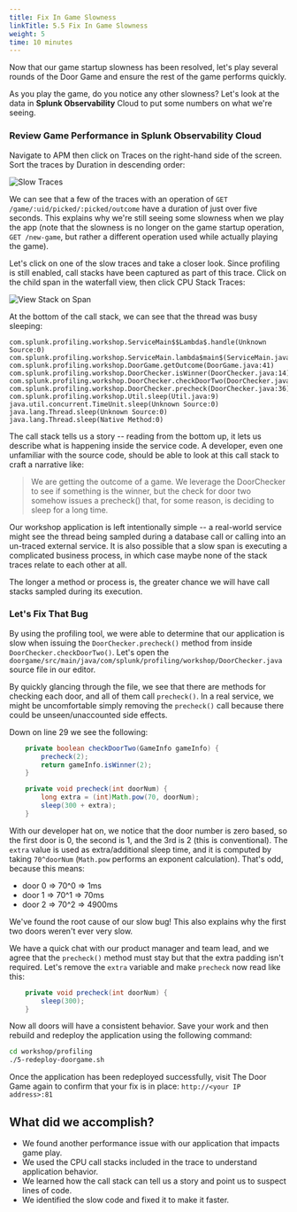 ```yaml
---
title: Fix In Game Slowness
linkTitle: 5.5 Fix In Game Slowness
weight: 5
time: 10 minutes
---
```


Now that our game startup slowness has been resolved, let's play several rounds of the Door Game and ensure the rest of the game performs quickly. 

As you play the game, do you notice any other slowness?  Let's look at the data in **Splunk Observability** Cloud to put some numbers on what we're seeing. 

### Review Game Performance in Splunk Observability Cloud

Navigate to APM then click on Traces on the right-hand side of the screen. Sort the traces by Duration in descending order: 

![Slow Traces](../images/slow_trace.png)

We can see that a few of the traces with an operation of `GET /game/:uid/picked/:picked/outcome` have a duration of just over five seconds. This explains why we're still seeing some slowness when we play the app (note that the slowness is no longer on the game startup operation, `GET /new-game`, but rather a different operation used while actually playing the game). 

Let's click on one of the slow traces and take a closer look. Since profiling is still enabled, call stacks have been captured as part of this trace. Click on the child span in the waterfall view, then click CPU Stack Traces: 

![View Stack on Span](../images/view_stack_on_span.png)

At the bottom of the call stack, we can see that the thread was busy sleeping:

``` log
com.splunk.profiling.workshop.ServiceMain$$Lambda$.handle(Unknown Source:0)
com.splunk.profiling.workshop.ServiceMain.lambda$main$(ServiceMain.java:34)
com.splunk.profiling.workshop.DoorGame.getOutcome(DoorGame.java:41)
com.splunk.profiling.workshop.DoorChecker.isWinner(DoorChecker.java:14)
com.splunk.profiling.workshop.DoorChecker.checkDoorTwo(DoorChecker.java:30)
com.splunk.profiling.workshop.DoorChecker.precheck(DoorChecker.java:36)
com.splunk.profiling.workshop.Util.sleep(Util.java:9)
java.util.concurrent.TimeUnit.sleep(Unknown Source:0)
java.lang.Thread.sleep(Unknown Source:0)
java.lang.Thread.sleep(Native Method:0)
```

The call stack tells us a story -- reading from the bottom up, it lets us describe
what is happening inside the service code. A developer, even one unfamiliar with the
source code, should be able to look at this call stack to craft a narrative like:
> We are getting the outcome of a game. We leverage the DoorChecker to
> see if something is the winner, but the check for door two somehow issues
> a precheck() that, for some reason, is deciding to sleep for a long time.

Our workshop application is left intentionally simple -- a real-world service might see the
thread being sampled during a database call or calling into an un-traced external service.
It is also possible that a slow span is executing a complicated business process,
in which case maybe none of the stack traces relate to each other at all.

The longer a method or process is, the greater chance we will have call stacks
sampled during its execution.

### Let's Fix That Bug

By using the profiling tool, we were able to determine that our application is slow
when issuing the `DoorChecker.precheck()` method from inside `DoorChecker.checkDoorTwo()`.
Let's open the `doorgame/src/main/java/com/splunk/profiling/workshop/DoorChecker.java` source file in our editor.

By quickly glancing through the file, we see that there are methods for checking
each door, and all of them call `precheck()`. In a real service, we might be uncomfortable
simply removing the `precheck()` call because there could be unseen/unaccounted side
effects.

Down on line 29 we see the following:

``` java
    private boolean checkDoorTwo(GameInfo gameInfo) {
        precheck(2);
        return gameInfo.isWinner(2);
    }

    private void precheck(int doorNum) {
        long extra = (int)Math.pow(70, doorNum);
        sleep(300 + extra);
    }
```

With our developer hat on, we notice that the door number is zero based, so
the first door is 0, the second is 1, and the 3rd is 2 (this is conventional).
The `extra` value is used as extra/additional sleep time, and it is computed by taking
`70^doorNum` (`Math.pow` performs an exponent calculation). That's odd, because this means:

* door 0 => 70^0 => 1ms
* door 1 => 70^1 => 70ms
* door 2 => 70^2 => 4900ms

We've found the root cause of our slow bug! This also explains why the first two doors
weren't ever very slow.

We have a quick chat with our product manager and team lead, and we agree that the `precheck()`
method must stay but that the extra padding isn't required. Let's remove the `extra` variable
and make `precheck` now read like this:

```java
    private void precheck(int doorNum) {
        sleep(300);
    }
```

Now all doors will have a consistent behavior. Save your work and then rebuild and redeploy the application using the following command:

``` bash
cd workshop/profiling
./5-redeploy-doorgame.sh
```

Once the application has been redeployed successfully, visit The Door Game again to confirm that your fix is in place:
`http://<your IP address>:81`

## What did we accomplish?

* We found another performance issue with our application that impacts game play. 
* We used the CPU call stacks included in the trace to understand application behavior. 
* We learned how the call stack can tell us a story and point us to suspect lines of code.
* We identified the slow code and fixed it to make it faster.
